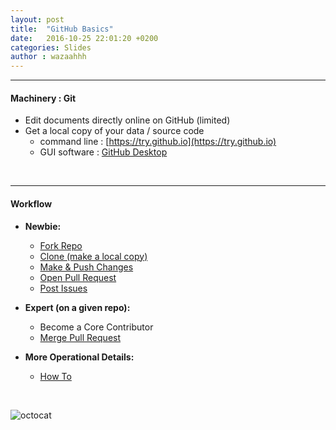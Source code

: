 ```yaml
---
layout: post
title:  "GitHub Basics"
date:   2016-10-25 22:01:20 +0200
categories: Slides
author : wazaahhh
---
```


***

#### **Machinery : Git**
- Edit documents directly online on GitHub (limited)
- Get a local copy of your data / source code
  - command line : [https://try.github.io](https://try.github.io)
  - GUI software : [GitHub Desktop](https://desktop.github.com/)




<br>

***

#### **Workflow**

- **Newbie:**
  - [Fork Repo](https://guides.github.com/activities/forking/)
  - [Clone (make a local copy)](https://guides.github.com/activities/forking/#clone)
  - [Make & Push Changes](https://guides.github.com/activities/forking/#making-changes)
  - [Open Pull Request](https://guides.github.com/activities/forking/#making-a-pull-request)
  - [Post Issues](https://guides.github.com/features/issues/)

- **Expert (on a given repo):**
  - Become a Core Contributor
  - [Merge Pull Request](https://help.github.com/articles/merging-a-pull-request/)

- **More Operational Details:**
  - [How To](http://journals.plos.org/ploscompbiol/article?id=10.1371/journal.pcbi.1004668)

<br>


![octocat][octocat]

[octocat]:http://www.solidonline.com/EN/images/solid-footer-logo/Logo-Github-Social-Coding.png
